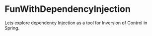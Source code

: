 # FunWithDependencyInjection
Lets explore dependency Injection as a tool for Inversion of Control in Spring.
